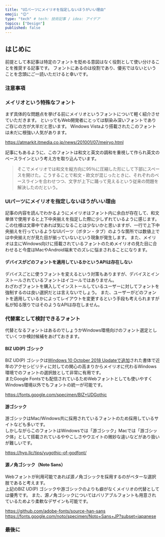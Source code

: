```yaml
---
title: "UIパーツにメイリオを指定しないほうがいい理由"
emoji: "😊"
type: "tech" # tech: 技術記事 / idea: アイデア
topics: ["Design"]
published: false
---
```


## はじめに

前提として本記事は特定のフォントを貶める意図はなく役割として使い分けることを推奨する記事です。
フォントにあるのは役割であり、優劣ではないということを念頭にご一読いただけると幸いです。

### 注意事項

### メイリオという特殊なフォント

まず具体的な問題点を挙げる前にメイリオというフォントについて軽く紹介させていただきます。
といってもWeb開発者にとっては馴染み深いフォントでありご存じの方が大半だと思います。
Windows Vistaより搭載されたこのフォントは未だに根強い人気があります。

https://atmarkit.itmedia.co.jp/news/201001/07/meiryo.html

記事にもあるように、このフォントは和文と英文の調和を重視して作られ英文のベースラインという考え方を取り込んでいます。

> そこでメイリオでは和文を縦方向に95％に圧縮した形にして下部にスペースを開けた。こうすることで和文・欧文が混じったときに、それぞれのベースラインを合わせつつ、文字が上下に踊って見えるという従来の問題を解決したのだという。

### UIパーツにメイリオを指定しないほうがいい理由

記事の内容を読んでわかるようにメイリオはフォント内に余白が存在して、和文単体で使用すると上下中央揃えを指定した際に少しずれているように感じます。
この仕様は文章中であれば気になることは少ないかと思いますが、一行で上下中央揃えを行っているようなUIパーツ（ボタン・タブ）のような箇所では数値上では中央揃えだが見た目が揃っていないという現象が発生します。
また、メイリオは主にWindows向けに搭載されているフォントのためメイリオの見た目に合わせると今度はMacやAndroid端末でのズレに悩まされることになります。

#### デバイスがどのフォントを適用しているかというAPIは存在しない

デバイスごとに使うフォントを変えるという対策もありますが、デバイスとインストールされているフォントはイコールではありません。  
わざわざフォントを購入してインストールしているユーザーに対してフォントを強制するのは良い選択だとは言えないでしょう。
また、ユーザーがどのフォントを適用しているかによってレイアウトを変更するという手段も考えられますが私が知る限りではそのようなAPIは存在しません。

### 代替案として検討できるフォント

代替となるフォントはあるのでしょうかWindows環境向けのフォント選定としていくつか検討候補をあげておきます。

#### BIZ UD(P) ゴシック

BIZ UD(P) ゴシックは[Windows 10 October 2018 Updateで追加](https://www.morisawa.co.jp/about/news/4010)された書体で近年のアクセシビリティに対しての関心の高まりからメイリオに代わるWindows環境でのフォントの選択肢として非常に有用です。  
またGoogle Fontsでも配信されているためWebフォントとしても使いやすくWindows環境以外でもフォントの統一が可能です。

https://fonts.google.com/specimen/BIZ+UDGothic

#### 游ゴシック

游ゴシックはMac/Windows共に採用されているフォントのため採用しているサイトなども多いです。  
しかしながらこのフォントはWindowsでは「游ゴシック」Macでは「游ゴシック体」として搭載されているややこしさやウエイトの微妙な違いなどがあり扱いが難しいです。

https://hyp.llc/tips/yugothic-of-godfont/

#### 源ノ角ゴシック（Noto Sans）

Webフォントが利用可能であれば源ノ角ゴシックを採用するのがベターな選択肢であると考えます。  
上記のBIZ UD(P) ゴシックや游ゴシックのよりも癖がなくメイリオの代替としては優秀です。
また、源ノ角ゴシックについてはバリアブルフォントも用意されているためより柔軟なデザインも可能です。

https://github.com/adobe-fonts/source-han-sans
https://fonts.google.com/noto/specimen/Noto+Sans+JP?subset=japanese

### 最後に

